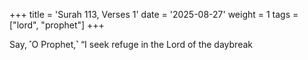 +++
title = 'Surah 113, Verses 1'
date = '2025-08-27'
weight = 1
tags = ["lord", "prophet"]
+++

Say, ˹O Prophet,˺ “I seek refuge in the Lord of the daybreak